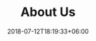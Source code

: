 ---
title: "About Us"
date: 2018-07-12T18:19:33+06:00
heading : "History?"
description : "this is the description, editable in content/about/_index.md"
expertise_title: "People"
expertise_sectors: ["People A", "People B", "Mark Olson", "Xinyue Qian", "Caroline Ning", "etc"]
---